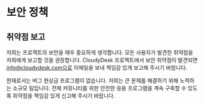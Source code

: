 # 보안 정책

## 취약점 보고

저희는 프로젝트의 보안을 매우 중요하게 생각합니다. 모든 사용자가 발견한 취약점을 저희에게 보고할 것을 권장합니다. CloudyDesk 프로젝트에서 보안 취약점이 발견되면 info@cloudydesk.com으로 이메일을 보내 책임감 있게 보고해 주시기 바랍니다.

현재로서는 버그 현상금 프로그램이 없습니다. 저희는 큰 문제를 해결하기 위해 노력하는 소규모 팀입니다. 전체 커뮤니티를 위한 안전한 응용 프로그램을 계속 구축할 수 있도록 취약점을 책임감 있게 신고해 주시기 바랍니다.

